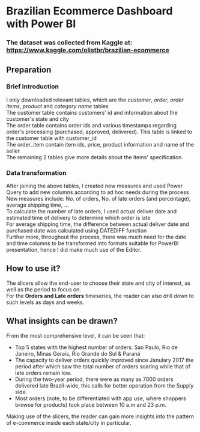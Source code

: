 # Brazilian Ecommerce Dashboard with Power BI
### The dataset was collected from Kaggle at: https://www.kaggle.com/olistbr/brazilian-ecommerce
## Preparation
### Brief introduction
I only downloaded relevant tables, which are the *customer*, *order*, *order items*, *product* and *category name* tables <br/>
The customer table contains customers' id and information about the customer's state and city <br/>
The order table contains order ids and various timestamps regarding order's processing (purchased, approved, delivered). This table is linked to the customer table with customer_id <br/>
The order_item contain item ids, price, product information and name of the seller <br/>
The remaining 2 tables give more details about the items' specification. <br/>
### Data transformation
After joining the above tables, I created new measures and used Power Query to add new columns according to ad hoc needs during the process <br/>
New measures include: No. of orders, No. of late orders (and percentage), average shipping time, ... <br/>
To calculate the number of late orders, I used actual deliver date and estimated time of delivery to determine which order is late <br/>
For average shipping time, the difference between actual deliver date and purchased date was calculated using DATEDIFF function <br/>
Further more, throughout the process, there was much need for the date and time columns to be transformed into formats suitable for PowerBI presentation, hence I did make much use of the Editor.

## How to use it?
The slicers allow the end-user to choose their state and city of interest, as well as the period to focus on. <br/>
For the <strong>Orders and Late orders</strong> timeseries, the reader can also drill down to such levels as days and weeks.

## What insights can be drawn?
From the most comprehensive level, it can be seen that: <br/>
* Top 5 states with the highest number of orders: Sao Paulo, Rio de Janeiro, Minas Gerais, Rio Grande do Sul & Paraná
* The capacity to deliver orders quickly improved since Janulary 2017 the period after which saw the total number of orders soaring while that of late orders remain low.
* During the two-year period, there were as many as 7000 orders delivered late Brazil-wide, this calls for better operation from the Supply side.
* Most orders (note, to be differentiated with app use, where shoppers browse for products) took place between 10 a.m and 23 p.m.

Making use of the slicers, the reader can gain more insights into the pattern of e-commerce inside each state/city in particular. <br/>
  



